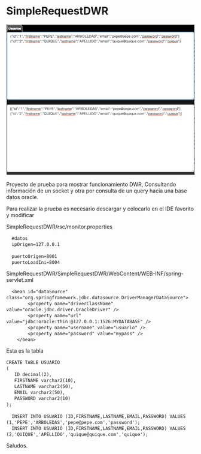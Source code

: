 SimpleRequestDWR
================
![Settings Window](https://github.com/xola139/SimpleRequestDWR/blob/master/SimpleRequestDWR/WebContent/images/review.png
)


Proyecto de prueba para mostrar funcionamiento DWR, Consultando información de un socket y otra por consulta de un query hacia una base datos oracle.

Para realizar la prueba es necesario descargar y colocarlo en el IDE favorito y modificar 

SimpleRequestDWR/rsc/monitor.properties
    
      #datos
      ipOrigen=127.0.0.1
      
      puertoOrigen=8001
      puertoLoadIni=8004



SimpleRequestDWR/SimpleRequestDWR/WebContent/WEB-INF/spring-servlet.xml
  
      <bean id="dataSource" class="org.springframework.jdbc.datasource.DriverManagerDataSource">
    		<property name="driverClassName" value="oracle.jdbc.driver.OracleDriver" />
    		<property name="url" value="jdbc:oracle:thin:@127.0.0.1:1526:MYDATABASE" />
    		<property name="username" value="usuario" />
    		<property name="password" value="mypass" />
    	</bean>

Esta es la tabla
    
    CREATE TABLE USUARIO
    (
       ID decimal(2),
       FIRSTNAME varchar2(10),
       LASTNAME varchar2(50),
       EMAIL varchar2(50),
       PASSWORD varchar2(10)
    );
    
      INSERT INTO USUARIO (ID,FIRSTNAME,LASTNAME,EMAIL,PASSWORD) VALUES (1,'PEPE','ARBOLEDAS','pepe@pepe.com','password');
      INSERT INTO USUARIO (ID,FIRSTNAME,LASTNAME,EMAIL,PASSWORD) VALUES (2,'QUIQUE','APELLIDO','quique@quique.com','quique');


Saludos.
